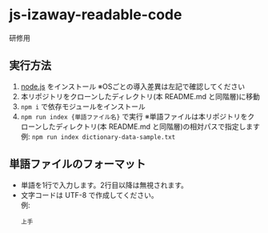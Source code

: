 # js-izaway-readable-code
研修用

## 実行方法
1.  [node.js](https://nodejs.org/) をインストール ※OSごとの導入差異は左記で確認してください
2.  本リポジトリをクローンしたディレクトリ(本 README.md と同階層)に移動
3.  `npm i` で依存モジュールをインストール
4.  `npm run index {単語ファイル名}` で実行 ※単語ファイルは本リポジトリをクローンしたディレクトリ(本 README.md と同階層)の相対パスで指定します  
    例: `npm run index dictionary-data-sample.txt`

## 単語ファイルのフォーマット
*   単語を1行で入力します。2行目以降は無視されます。
*   文字コードは UTF-8 で作成してください。  
    例:  
	```
	上手
	```